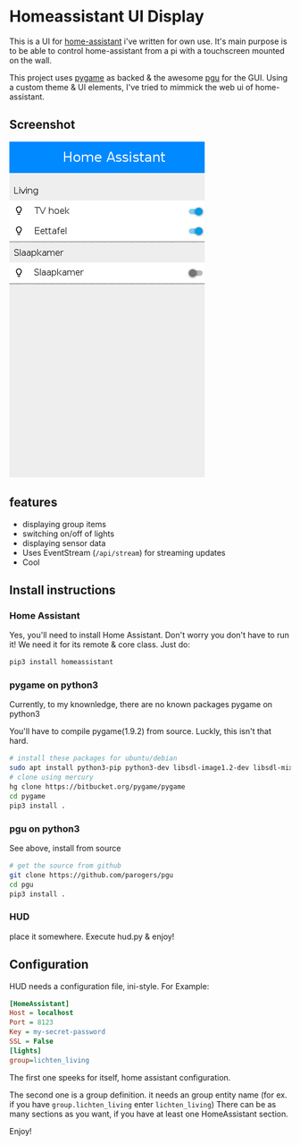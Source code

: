 # Homeassistant UI Display
This is a UI for [home-assistant](http://home-assistant.io) i've 
written for own use. It's main purpose is to be able to control
home-assistant from a pi with a touchscreen mounted on the wall.

This project uses [pygame](http://pygame.org) as backed & the awesome
[pgu](https://github.com/parogers/pgu) for the GUI. Using a custom theme
& UI elements, I've tried to mimmick the web ui of home-assistant.

## Screenshot
![screenshot1](images/screenshot1.png)

## features
* displaying group items
* switching on/off of lights
* displaying sensor data
* Uses EventStream (`/api/stream`) for streaming updates
* Cool

## Install instructions
### Home Assistant

Yes, you'll need to install Home Assistant. Don't worry you don't have to run it! We need it for its remote & core class.
Just do:

```bash
pip3 install homeassistant
```

### pygame on python3

Currently, to my knownledge, there are no known packages pygame on python3

You'll have to compile pygame(1.9.2) from source. Luckly, this isn't that hard.

```bash
# install these packages for ubuntu/debian
sudo apt install python3-pip python3-dev libsdl-image1.2-dev libsdl-mixer1.2-dev  libsdl-ttf2.0-dev libsdl1.2-dev libsmpeg-dev python-numpy subversion  libportmidi-dev
# clone using mercury
hg clone https://bitbucket.org/pygame/pygame
cd pygame
pip3 install .
```

### pgu on python3

See above, install from source
```bash
# get the source from github
git clone https://github.com/parogers/pgu
cd pgu
pip3 install .
```

### HUD
place it somewhere. Execute hud.py & enjoy!

## Configuration

HUD needs a configuration file, ini-style. For Example:

```ini
[HomeAssistant]
Host = localhost
Port = 8123
Key = my-secret-password
SSL = False
[lights]
group=lichten_living
```

The first one speeks for itself, home assistant configuration.

The second one is a group definition. it needs an group entity name
(for ex. if you have `group.lichten_living` enter `lichten_living`)
There can be as many sections as you want, if you have at least one
HomeAssistant section.


Enjoy!
